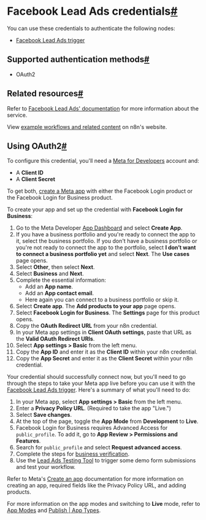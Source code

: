 [](https://github.com/n8n-io/n8n-docs/edit/main/docs/integrations/builtin/credentials/facebookleadads.md "Edit this page")

# Facebook Lead Ads credentials[#](#facebook-lead-ads-credentials "Permanent link")

You can use these credentials to authenticate the following nodes:

*   [Facebook Lead Ads trigger](../../trigger-nodes/n8n-nodes-base.facebookleadadstrigger/)

## Supported authentication methods[#](#supported-authentication-methods "Permanent link")

*   OAuth2

## Related resources[#](#related-resources "Permanent link")

Refer to [Facebook Lead Ads' documentation](https://developers.facebook.com/docs/marketing-api/guides/lead-ads/) for more information about the service.

View [example workflows and related content](https://n8n.io/integrations/facebook-lead-ads-trigger/) on n8n's website.

## Using OAuth2[#](#using-oauth2 "Permanent link")

To configure this credential, you'll need a [Meta for Developers](https://developers.facebook.com/) account and:

*   A **Client ID**
*   A **Client Secret**

To get both, [create a Meta app](https://developers.facebook.com/docs/development/create-an-app) with either the Facebook Login product or the Facebook Login for Business product.

To create your app and set up the credential with **Facebook Login for Business**:

1.  Go to the Meta Developer [App Dashboard](https://developers.facebook.com/apps) and select **Create App**.
2.  If you have a business portfolio and you're ready to connect the app to it, select the business portfolio. If you don't have a business portfolio or you're not ready to connect the app to the portfolio, select **I don’t want to connect a business portfolio yet** and select **Next**. The **Use cases** page opens.
3.  Select **Other**, then select **Next**.
4.  Select **Business** and **Next**.
5.  Complete the essential information:
    *   Add an **App name**.
    *   Add an **App contact email**.
    *   Here again you can connect to a business portfolio or skip it.
6.  Select **Create app**. The **Add products to your app** page opens.
7.  Select **Facebook Login for Business**. The **Settings** page for this product opens.
8.  Copy the **OAuth Redirect URL** from your n8n credential.
9.  In your Meta app settings in **Client OAuth settings**, paste that URL as the **Valid OAuth Redirect URIs**.
10.  Select **App settings > Basic** from the left menu.
11.  Copy the **App ID** and enter it as the **Client ID** within your n8n credential.
12.  Copy the **App Secret** and enter it as the **Client Secret** within your n8n credential.

Your credential should successfully connect now, but you'll need to go through the steps to take your Meta app live before you can use it with the [Facebook Lead Ads trigger](../../trigger-nodes/n8n-nodes-base.facebookleadadstrigger/). Here's a summary of what you'll need to do:

1.  In your Meta app, select **App settings > Basic** from the left menu.
2.  Enter a **Privacy Policy URL**. (Required to take the app "Live.")
3.  Select **Save changes**.
4.  At the top of the page, toggle the **App Mode** from **Development** to **Live**.
5.  Facebook Login for Business requires Advanced Access for `public_profile`. To add it, go to **App Review > Permissions and Features**.
6.  Search for `public_profile` and select **Request advanced access**.
7.  Complete the steps for [business verification](https://www.facebook.com/business/tools/meta-verified-for-business/).
8.  Use the [Lead Ads Testing Tool](https://developers.facebook.com/tools/lead-ads-testing) to trigger some demo form submissions and test your workflow.

Refer to Meta's [Create an app](https://developers.facebook.com/docs/development/create-an-app) documentation for more information on creating an app, required fields like the Privacy Policy URL, and adding products.

For more information on the app modes and switching to **Live** mode, refer to [App Modes](https://developers.facebook.com/docs/development/build-and-test/app-modes) and [Publish | App Types](https://developers.facebook.com/docs/development/release#app-types).